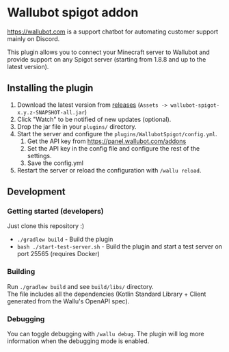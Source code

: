 # Wallubot spigot addon

<https://wallubot.com> is a support chatbot for automating customer support mainly on Discord.

This plugin allows you to connect your Minecraft server to Wallubot and provide support on any Spigot server (starting from 1.8.8 and up to the latest version).

## Installing the plugin
1. Download the latest version from [releases](https://github.com/toppev/wallubot-spigot/releases) (`Assets -> wallubot-spigot-x.y.z-SNAPSHOT-all.jar`)
2. Click "Watch" to be notified of new updates (optional).
3. Drop the jar file in your `plugins/` directory.
4. Start the server and configure the `plugins/WallubotSpigot/config.yml`.
   1. Get the API key from <https://panel.wallubot.com/addons>
   2. Set the API key in the config file and configure the rest of the settings.
   3. Save the config.yml
5. Restart the server or reload the configuration with `/wallu reload`.

## Development

### Getting started (developers)
Just clone this repository :)

- `./gradlew build` - Build the plugin
- `bash ./start-test-server.sh` - Build the plugin and start a test server on port 25565 (requires Docker)

### Building
Run `./gradlew build` and see `build/libs/` directory.  
The file includes all the dependencies (Kotlin Standard Library + Client generated from the Wallu's OpenAPI spec).

### Debugging
You can toggle debugging with `/wallu debug`. The plugin will log more information when the debugging mode is enabled.